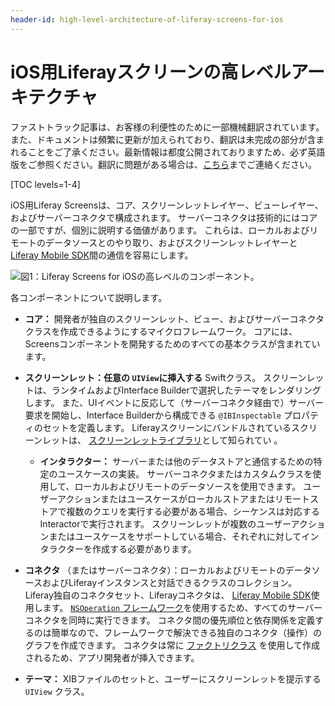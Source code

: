 ```yaml
---
header-id: high-level-architecture-of-liferay-screens-for-ios
---
```


# iOS用Liferayスクリーンの高レベルアーキテクチャ

<p class="alert alert-info"><span class="wysiwyg-color-blue120">ファストトラック記事は、お客様の利便性のために一部機械翻訳されています。また、ドキュメントは頻繁に更新が加えられており、翻訳は未完成の部分が含まれることをご了承ください。最新情報は都度公開されておりますため、必ず英語版をご参照ください。翻訳に問題がある場合は、<a href="mailto:support-content-jp@liferay.com">こちら</a>までご連絡ください。</span></p>

[TOC levels=1-4]

iOS用Liferay Screensは、コア、スクリーンレットレイヤー、ビューレイヤー、およびサーバーコネクタで構成されます。 サーバーコネクタは技術的にはコアの一部ですが、個別に説明する価値があります。 これらは、ローカルおよびリモートのデータソースとのやり取り、およびスクリーンレットレイヤーと [Liferay Mobile SDK](/docs/7-1/tutorials/-/knowledge_base/t/mobile-sdk)間の通信を容易にします。

![図1：Liferay Screens for iOSの高レベルのコンポーネント。](../../../../images/screens-ios-architecture-01.png)

各コンポーネントについて説明します。

  - **コア：** 開発者が独自のスクリーンレット、ビュー、およびサーバーコネクタクラスを作成できるようにするマイクロフレームワーク。 コアには、Screensコンポーネントを開発するためのすべての基本クラスが含まれています。

  - **スクリーンレット：任意の `UIView`に挿入する** Swiftクラス。 スクリーンレットは、ランタイムおよびInterface Builderで選択したテーマをレンダリングします。 また、UIイベントに反応して（サーバーコネクタ経由で）サーバー要求を開始し、Interface Builderから構成できる `@IBInspectable` プロパティのセットを定義します。 Liferayスクリーンにバンドルされているスクリーンレットは、 [スクリーンレットライブラリ](/docs/7-1/reference/-/knowledge_base/r/screenlets-in-liferay-screens-for-ios)として知られてい
 。</p></li> 
    
      - **インタラクター：** サーバーまたは他のデータストアと通信するための特定のユースケースの実装。 サーバーコネクタまたはカスタムクラスを使用して、ローカルおよびリモートのデータソースを使用できます。 ユーザーアクションまたはユースケースがローカルストアまたはリモートストアで複数のクエリを実行する必要がある場合、シーケンスは対応するInteractorで実行されます。 スクリーンレットが複数のユーザーアクションまたはユースケースをサポートしている場合、それぞれに対してインタラクターを作成する必要があります。

  - **コネクタ** （またはサーバーコネクタ）：ローカルおよびリモートのデータソースおよびLiferayインスタンスと対話できるクラスのコレクション。 Liferay独自のコネクタセット、Liferayコネクタは、 [Liferay Mobile SDK](/docs/7-1/tutorials/-/knowledge_base/t/invoking-liferay-services-in-your-ios-app)使用します。 [`NSOperation` フレームワーク](https://developer.apple.com/library/mac/documentation/General/Conceptual/ConcurrencyProgrammingGuide/OperationObjects/OperationObjects.html#//apple_ref/doc/uid/TP40008091-CH101-SW1)を使用するため、すべてのサーバーコネクタを同時に実行できます。 コネクタ間の優先順位と依存関係を定義するのは簡単なので、フレームワークで解決できる独自のコネクタ（操作）のグラフを作成できます。 コネクタは常に [ファクトリクラス](https://en.wikipedia.org/wiki/Abstract_factory_pattern) を使用して作成されるため、アプリ開発者が挿入できます。

  - **テーマ：** XIBファイルのセットと、ユーザーにスクリーンレットを提示する `UIView` クラス。</ul>
